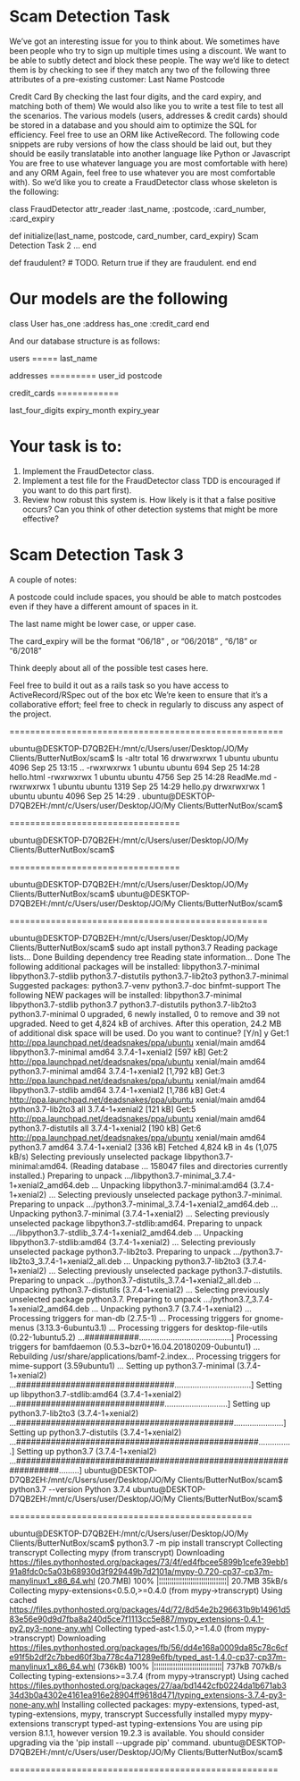 # Scam Detection Task

We’ve got an interesting issue for you to think about. We sometimes have been people who try to sign up multiple times using a discount. We want to be able to subtly detect and block these people. 
The way we’d like to detect them is by checking to see if they match any two of the following three attributes of a pre-existing customer:
Last Name
Postcode

Credit Card By checking the last four digits, and the card expiry, and matching both of them)
We would also like you to write a test file to test all the scenarios. The various models (users, addresses & credit cards) should be stored in a database and you should aim to optimize the SQL for efficiency. Feel free to use an ORM like ActiveRecord.
The following code snippets are ruby versions of how the class should be laid out, but they should be easily translatable into another language like Python or Javascript You are free to use whatever language you are most comfortable with here) and any ORM Again, feel free to use whatever you are most comfortable with). So we’d like you to create a FraudDetector class whose skeleton is the following:

class FraudDetector  attr_reader :last_name, :postcode, :card_number, :card_expiry 
 
  def initialize(last_name, postcode, card_number, card_expiry) 
Scam Detection Task 2
   ...   end 
 
 def fraudulent?     # TODO. Return true if they are fraudulent.   end end

# Our models are the following

class User   has_one :address  has_one :credit_card end

And our database structure is as follows:

users ===== last_name 
 
addresses ========= user_id postcode 
 
credit_cards ============ 
 
last_four_digits expiry_month expiry_year

# Your task is to:
1. Implement the FraudDetector class.
2. Implement a test file for the FraudDetector class TDD is encouraged if you want to do this part first).
3. Review how robust this system is. How likely is it that a false positive occurs? Can you think of other detection systems that might be more effective?

# Scam Detection Task 3
A couple of notes:

A postcode could include spaces, you should be able to match postcodes even if they have a different amount of spaces in it.

The last name might be lower case, or upper case.

The card_expiry will be the format “06/18” , or “06/2018” , “6/18” or “6/2018”

Think deeply about all of the possible test cases here.

Feel free to build it out as a rails task so you have access to ActiveRecord/RSpec out of the box etc
We’re keen to ensure that it’s a collaborative effort; feel free to check in regularly to discuss any aspect of the project.

=====================================================

ubuntu@DESKTOP-D7QB2EH:/mnt/c/Users/user/Desktop/JO/My Clients/ButterNutBox/scam$ ls -altr
total 16
drwxrwxrwx 1 ubuntu ubuntu 4096 Sep 25 13:15 ..
-rwxrwxrwx 1 ubuntu ubuntu  694 Sep 25 14:28 hello.html
-rwxrwxrwx 1 ubuntu ubuntu 4756 Sep 25 14:28 ReadMe.md
-rwxrwxrwx 1 ubuntu ubuntu 1319 Sep 25 14:29 hello.py
drwxrwxrwx 1 ubuntu ubuntu 4096 Sep 25 14:29 .
ubuntu@DESKTOP-D7QB2EH:/mnt/c/Users/user/Desktop/JO/My Clients/ButterNutBox/scam$

=================================

ubuntu@DESKTOP-D7QB2EH:/mnt/c/Users/user/Desktop/JO/My Clients/ButterNutBox/scam$

=================================

ubuntu@DESKTOP-D7QB2EH:/mnt/c/Users/user/Desktop/JO/My Clients/ButterNutBox/scam$
ubuntu@DESKTOP-D7QB2EH:/mnt/c/Users/user/Desktop/JO/My Clients/ButterNutBox/scam$

==================================================

ubuntu@DESKTOP-D7QB2EH:/mnt/c/Users/user/Desktop/JO/My Clients/ButterNutBox/scam$ sudo apt install python3.7
Reading package lists... Done
Building dependency tree
Reading state information... Done
The following additional packages will be installed:
  libpython3.7-minimal libpython3.7-stdlib python3.7-distutils python3.7-lib2to3 python3.7-minimal
Suggested packages:
  python3.7-venv python3.7-doc binfmt-support
The following NEW packages will be installed:
  libpython3.7-minimal libpython3.7-stdlib python3.7 python3.7-distutils python3.7-lib2to3 python3.7-minimal
0 upgraded, 6 newly installed, 0 to remove and 39 not upgraded.
Need to get 4,824 kB of archives.
After this operation, 24.2 MB of additional disk space will be used.
Do you want to continue? [Y/n] y
Get:1 http://ppa.launchpad.net/deadsnakes/ppa/ubuntu xenial/main amd64 libpython3.7-minimal amd64 3.7.4-1+xenial2 [597 kB]
Get:2 http://ppa.launchpad.net/deadsnakes/ppa/ubuntu xenial/main amd64 python3.7-minimal amd64 3.7.4-1+xenial2 [1,792 kB]
Get:3 http://ppa.launchpad.net/deadsnakes/ppa/ubuntu xenial/main amd64 libpython3.7-stdlib amd64 3.7.4-1+xenial2 [1,786 kB]
Get:4 http://ppa.launchpad.net/deadsnakes/ppa/ubuntu xenial/main amd64 python3.7-lib2to3 all 3.7.4-1+xenial2 [121 kB]
Get:5 http://ppa.launchpad.net/deadsnakes/ppa/ubuntu xenial/main amd64 python3.7-distutils all 3.7.4-1+xenial2 [190 kB]
Get:6 http://ppa.launchpad.net/deadsnakes/ppa/ubuntu xenial/main amd64 python3.7 amd64 3.7.4-1+xenial2 [336 kB]
Fetched 4,824 kB in 4s (1,075 kB/s)
Selecting previously unselected package libpython3.7-minimal:amd64.
(Reading database ... 158047 files and directories currently installed.)
Preparing to unpack .../libpython3.7-minimal_3.7.4-1+xenial2_amd64.deb ...
Unpacking libpython3.7-minimal:amd64 (3.7.4-1+xenial2) ...
Selecting previously unselected package python3.7-minimal.
Preparing to unpack .../python3.7-minimal_3.7.4-1+xenial2_amd64.deb ...
Unpacking python3.7-minimal (3.7.4-1+xenial2) ...
Selecting previously unselected package libpython3.7-stdlib:amd64.
Preparing to unpack .../libpython3.7-stdlib_3.7.4-1+xenial2_amd64.deb ...
Unpacking libpython3.7-stdlib:amd64 (3.7.4-1+xenial2) ...
Selecting previously unselected package python3.7-lib2to3.
Preparing to unpack .../python3.7-lib2to3_3.7.4-1+xenial2_all.deb ...
Unpacking python3.7-lib2to3 (3.7.4-1+xenial2) ...
Selecting previously unselected package python3.7-distutils.
Preparing to unpack .../python3.7-distutils_3.7.4-1+xenial2_all.deb ...
Unpacking python3.7-distutils (3.7.4-1+xenial2) ...
Selecting previously unselected package python3.7.
Preparing to unpack .../python3.7_3.7.4-1+xenial2_amd64.deb ...
Unpacking python3.7 (3.7.4-1+xenial2) ...
Processing triggers for man-db (2.7.5-1) ...
Processing triggers for gnome-menus (3.13.3-6ubuntu3.1) ...
Processing triggers for desktop-file-utils (0.22-1ubuntu5.2) ...###########.........................................]
Processing triggers for bamfdaemon (0.5.3~bzr0+16.04.20180209-0ubuntu1) ...
Rebuilding /usr/share/applications/bamf-2.index...
Processing triggers for mime-support (3.59ubuntu1) ...
Setting up python3.7-minimal (3.7.4-1+xenial2) ...################################..................................]
Setting up libpython3.7-stdlib:amd64 (3.7.4-1+xenial2) ...##############################............................]
Setting up python3.7-lib2to3 (3.7.4-1+xenial2) ...############################################......................]
Setting up python3.7-distutils (3.7.4-1+xenial2) ...#################################################...............]
Setting up python3.7 (3.7.4-1+xenial2) ...#################################################################.........]
ubuntu@DESKTOP-D7QB2EH:/mnt/c/Users/user/Desktop/JO/My Clients/ButterNutBox/scam$ python3.7 --version
Python 3.7.4
ubuntu@DESKTOP-D7QB2EH:/mnt/c/Users/user/Desktop/JO/My Clients/ButterNutBox/scam$

===============================================

ubuntu@DESKTOP-D7QB2EH:/mnt/c/Users/user/Desktop/JO/My Clients/ButterNutBox/scam$ python3.7 -m pip install transcrypt
Collecting transcrypt
Collecting mypy (from transcrypt)
  Downloading https://files.pythonhosted.org/packages/73/4f/ed4fbcee5899b1cefe39ebb191a8fdc0c5a03b68930d3f929449b7d2101a/mypy-0.720-cp37-cp37m-manylinux1_x86_64.whl (20.7MB)
    100% |¦¦¦¦¦¦¦¦¦¦¦¦¦¦¦¦¦¦¦¦¦¦¦¦¦¦¦¦¦¦¦¦| 20.7MB 35kB/s
Collecting mypy-extensions<0.5.0,>=0.4.0 (from mypy->transcrypt)
  Using cached https://files.pythonhosted.org/packages/4d/72/8d54e2b296631b9b14961d583e56e90d9d7fba8a240d5ce7f1113cc5e887/mypy_extensions-0.4.1-py2.py3-none-any.whl
Collecting typed-ast<1.5.0,>=1.4.0 (from mypy->transcrypt)
  Downloading https://files.pythonhosted.org/packages/fb/56/dd4e168a0009da85c78c6cfe91f5b2df2c7bbed60f3ba778c4a71289e6fb/typed_ast-1.4.0-cp37-cp37m-manylinux1_x86_64.whl (736kB)
    100% |¦¦¦¦¦¦¦¦¦¦¦¦¦¦¦¦¦¦¦¦¦¦¦¦¦¦¦¦¦¦¦¦| 737kB 707kB/s
Collecting typing-extensions>=3.7.4 (from mypy->transcrypt)
  Using cached https://files.pythonhosted.org/packages/27/aa/bd1442cfb0224da1b671ab334d3b0a4302e4161ea916e28904ff9618d471/typing_extensions-3.7.4-py3-none-any.whl
Installing collected packages: mypy-extensions, typed-ast, typing-extensions, mypy, transcrypt
Successfully installed mypy mypy-extensions transcrypt typed-ast typing-extensions
You are using pip version 8.1.1, however version 19.2.3 is available.
You should consider upgrading via the 'pip install --upgrade pip' command.
ubuntu@DESKTOP-D7QB2EH:/mnt/c/Users/user/Desktop/JO/My Clients/ButterNutBox/scam$

====================================================


